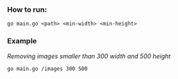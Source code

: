 ### How to run:

`go main.go <path> <min-width> <min-height>`

### Example
*Removing images smaller than 300 width and 500 height*

`go main.go /images 300 500`